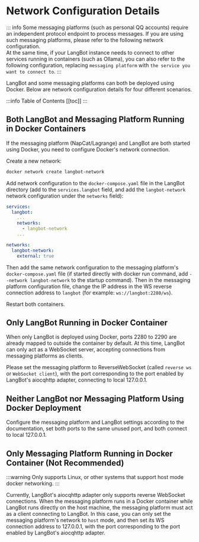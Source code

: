 # Network Configuration Details

::: info
Some messaging platforms (such as personal QQ accounts) require an independent protocol endpoint to process messages. If you are using such messaging platforms, please refer to the following network configuration.  
At the same time, if your LangBot instance needs to connect to other services running in containers (such as Ollama), you can also refer to the following configuration, replacing `messaging platform` with `the service you want to connect to`.
:::

LangBot and some messaging platforms can both be deployed using Docker. Below are network configuration details for four different scenarios.

:::info Table of Contents
[[toc]]
:::

## Both LangBot and Messaging Platform Running in Docker Containers

If the messaging platform (NapCat/Lagrange) and LangBot are both started using Docker, you need to configure Docker's network connection.

Create a new network:

```bash
docker network create langbot-network
```

Add network configuration to the `docker-compose.yaml` file in the LangBot directory (add to the `services.langbot` field, and add the `langbot-network` network configuration under the `networks` field):

```yaml
services:
  langbot:
    ...
    networks:
      - langbot-network
    ...

networks:
  langbot-network:
    external: true
```

Then add the same network configuration to the messaging platform's `docker-compose.yaml` file (if started directly with docker run command, add `--network langbot-network` to the startup command). Then in the messaging platform configuration file, change the IP address in the WS reverse connection address to `langbot` (for example: `ws://langbot:2280/ws`).

Restart both containers.



## Only LangBot Running in Docker Container

When only LangBot is deployed using Docker, ports 2280 to 2290 are already mapped to outside the container by default. At this time, LangBot can only act as a WebSocket server, accepting connections from messaging platforms as clients.

Please set the messaging platform to ReverseWebSocket (called `reverse ws` or `WebSocket client`), with the port corresponding to the port enabled by LangBot's aiocqhttp adapter, connecting to local 127.0.0.1.


## Neither LangBot nor Messaging Platform Using Docker Deployment

Configure the messaging platform and LangBot settings according to the documentation, set both ports to the same unused port, and both connect to local 127.0.0.1.

## Only Messaging Platform Running in Docker Container (Not Recommended)

:::warning
Only supports Linux, or other systems that support host mode docker networking.
:::

Currently, LangBot's aiocqhttp adapter only supports reverse WebSocket connections. When the messaging platform runs in a Docker container while LangBot runs directly on the host machine, the messaging platform must act as a client connecting to LangBot. In this case, you can only set the messaging platform's network to `host` mode, and then set its WS connection address to 127.0.0.1, with the port corresponding to the port enabled by LangBot's aiocqhttp adapter.

